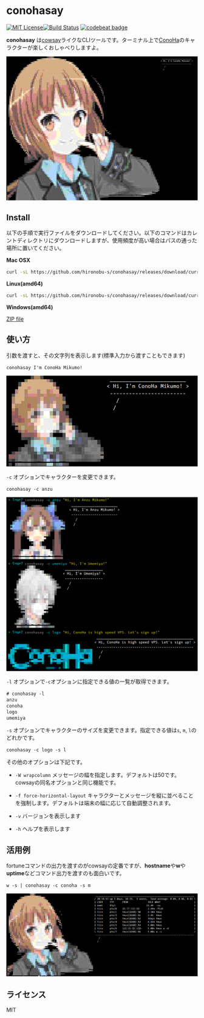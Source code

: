 # conohasay

[![MIT License](http://img.shields.io/badge/license-MIT-blue.svg?style=flat)](LICENSE)[![Build Status](https://travis-ci.org/hironobu-s/conohasay.svg?branch=master)](https://travis-ci.org/hironobu-s/conohasay) [![codebeat badge](https://codebeat.co/badges/792c6579-ec06-4841-a6e2-d49df29c0640)](https://codebeat.co/projects/github-com-hironobu-s-conohasay)


**conohasay** は[cowsay](https://en.wikipedia.org/wiki/Cowsay)ライクなCLIツールです。ターミナル上で[ConoHa](https://www.conoha.jp/)のキャラクターが楽しくおしゃべりしますよ。


![conohasay](images/screen2.png)


## Install

以下の手順で実行ファイルをダウンロードしてください。以下のコマンドはカレントディレクトリにダウンロードしますが、使用頻度が高い場合はパスの通った場所に置いてください。

**Mac OSX**

```bash
curl -sL https://github.com/hironobu-s/conohasay/releases/download/current/conohasay-osx.amd64.gz | zcat > conohasay && chmod +x ./conohasay
```

**Linux(amd64)**

```bash
curl -sL https://github.com/hironobu-s/conohasay/releases/download/current/conohasay-linux.amd64.gz | zcat > conohasay && chmod +x ./conohasay
```

**Windows(amd64)**

[ZIP file](https://github.com/hironobu-s/conohasay/releases/download/current/conohasay.amd64.zip)

## 使い方

引数を渡すと、その文字列を表示します(標準入力から渡すこともできます)

```shell
conohasay I'm ConoHa Mikumo! 
```

![conohasay](images/screen1.png)


``-c`` オプションでキャラクターを変更できます。


```shell
conohasay -c anzu
```

![conohasay](images/screen3.png)


``-l`` オプションで``-c``オプションに指定できる値の一覧が取得できます。

```shell
# conohasay -l
anzu
conoha
logo
umemiya
```

``-s`` オプションでキャラクターのサイズを変更できます。指定できる値は``s``, ``m``, ``l``のどれかです。

```shell
conohasay -c logo -s l
```


その他のオプションは下記です。

* ``-W wrapcolumn`` メッセージの幅を指定します。デフォルトは50です。cowsayの同名オプションと同じ機能です。
* ``-f force-horizontal-layout`` キャラクターとメッセージを縦に並べることを強制します。デフォルトは端末の幅に応じて自動調整されます。

* ``-v`` バージョンを表示します
* ``-h`` ヘルプを表示します

## 活用例

fortuneコマンドの出力を渡すのがcowsayの定番ですが、**hostname**や**w**や**uptime**などコマンド出力を渡すのも面白いです。

```shell
w -s | conohasay -c conoha -s m
```

![conohasay](images/screen5.png)


## ライセンス

MIT
